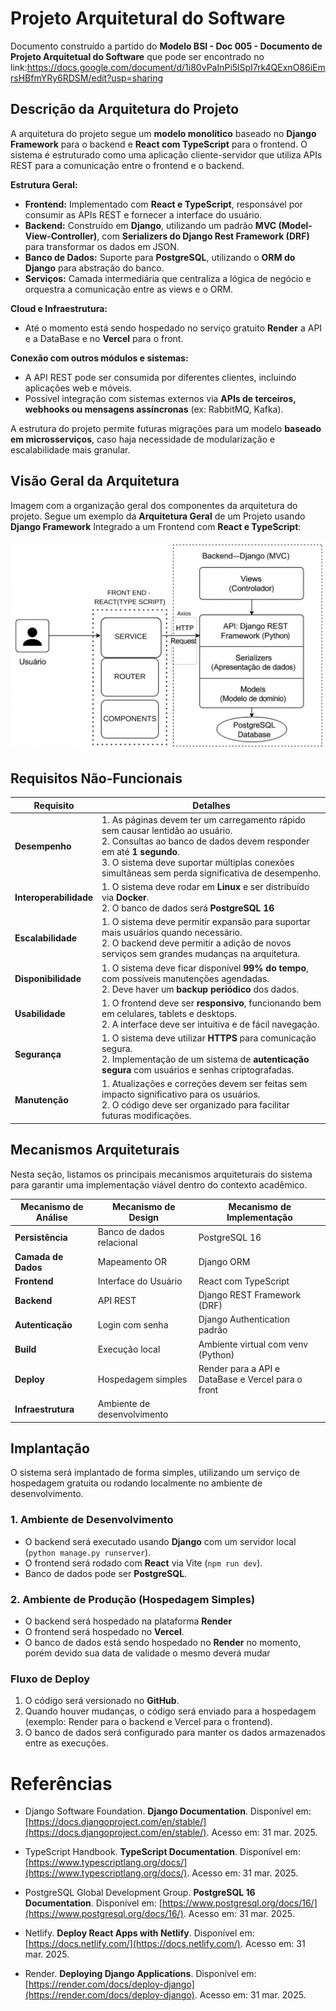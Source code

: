 # Projeto Arquitetural do Software

Documento construído a partido do **Modelo BSI - Doc 005 - Documento de Projeto Arquitetual do Software** que pode ser encontrado no
link:https://docs.google.com/document/d/1i80vPaInPi5lSpI7rk4QExnO86iEmrsHBfmYRy6RDSM/edit?usp=sharing

## Descrição da Arquitetura do Projeto

A arquitetura do projeto segue um **modelo monolítico** baseado no **Django Framework** para o backend e **React com TypeScript** para o frontend. O sistema é estruturado como uma aplicação cliente-servidor que utiliza APIs REST para a comunicação entre o frontend e o backend.  

**Estrutura Geral:**  
- **Frontend:** Implementado com **React e TypeScript**, responsável por consumir as APIs REST e fornecer a interface do usuário.  
- **Backend:** Construído em **Django**, utilizando um padrão **MVC (Model-View-Controller)**, com **Serializers do Django Rest Framework (DRF)** para transformar os dados em JSON.  
- **Banco de Dados:** Suporte para **PostgreSQL**, utilizando o **ORM do Django** para abstração do banco.  
- **Serviços:** Camada intermediária que centraliza a lógica de negócio e orquestra a comunicação entre as views e o ORM.  

**Cloud e Infraestrutura:**  
   - Até o momento está sendo hospedado no serviço gratuito **Render** a API e a DataBase e no **Vercel** para o front.

**Conexão com outros módulos e sistemas:**  
   - A API REST pode ser consumida por diferentes clientes, incluindo aplicações web e móveis.  
   - Possível integração com sistemas externos via **APIs de terceiros, webhooks ou mensagens assíncronas** (ex: RabbitMQ, Kafka).  

A estrutura do projeto permite futuras migrações para um modelo **baseado em microsserviços**, caso haja necessidade de modularização e escalabilidade mais granular.  

## Visão Geral da Arquitetura

Imagem com a organização geral dos componentes da arquitetura do projeto. Segue um exemplo da **Arquitetura Geral** de um Projeto usando **Django Framework** Integrado a um Frontend com **React e TypeScript**:


![Arquitetura Django Projeto](../Imagens/arquiteturaprojatualizada.png)

## Requisitos Não-Funcionais  

| **Requisito**        | **Detalhes** |
|----------------------|-------------|
| **Desempenho**       | 1. As páginas devem ter um carregamento rápido sem causar lentidão ao usuário.<br /> 2. Consultas ao banco de dados devem responder em até **1 segundo**.<br /> 3. O sistema deve suportar múltiplas conexões simultâneas sem perda significativa de desempenho. |
| **Interoperabilidade** | 1. O sistema deve rodar em **Linux** e ser distribuído via **Docker**.<br /> 2. O banco de dados será **PostgreSQL 16**|
| **Escalabilidade**   | 1. O sistema deve permitir expansão para suportar mais usuários quando necessário.<br /> 2. O backend deve permitir a adição de novos serviços sem grandes mudanças na arquitetura. |
| **Disponibilidade**  | 1. O sistema deve ficar disponível **99% do tempo**, com possíveis manutenções agendadas.<br /> 2. Deve haver um **backup periódico** dos dados. |
| **Usabilidade**      | 1. O frontend deve ser **responsivo**, funcionando bem em celulares, tablets e desktops.<br /> 2. A interface deve ser intuitiva e de fácil navegação. |
| **Segurança**        | 1. O sistema deve utilizar **HTTPS** para comunicação segura.<br /> 2. Implementação de um sistema de **autenticação segura** com usuários e senhas criptografadas. |
| **Manutenção**       | 1. Atualizações e correções devem ser feitas sem impacto significativo para os usuários.<br /> 2. O código deve ser organizado para facilitar futuras modificações. |

## Mecanismos Arquiteturais  

Nesta seção, listamos os principais mecanismos arquiteturais do sistema para garantir uma implementação viável dentro do contexto acadêmico.  

| **Mecanismo de Análise** | **Mecanismo de Design**         | **Mecanismo de Implementação**    |
|-------------------------|--------------------------------|----------------------------------|
| **Persistência**       | Banco de dados relacional      | PostgreSQL 16 |
| **Camada de Dados**    | Mapeamento OR                  | Django ORM |
| **Frontend**          | Interface do Usuário           | React com TypeScript|
| **Backend**           | API REST                       | Django REST Framework (DRF) |
| **Autenticação**      | Login com senha                | Django Authentication padrão |
| **Build**            | Execução local                  | Ambiente virtual com venv (Python) |
| **Deploy**           | Hospedagem simples              | Render para a API e DataBase e Vercel para o front |
| **Infraestrutura**   | Ambiente de desenvolvimento     |  |


## Implantação  

O sistema será implantado de forma simples, utilizando um serviço de hospedagem gratuita ou rodando localmente no ambiente de desenvolvimento.  

### **1. Ambiente de Desenvolvimento**  
- O backend será executado usando **Django** com um servidor local (`python manage.py runserver`).  
- O frontend será rodado com **React** via Vite (`npm run dev`).  
- Banco de dados pode ser **PostgreSQL**.

### **2. Ambiente de Produção (Hospedagem Simples)**  
- O backend será hospedado na plataforma **Render**  
- O frontend será hospedado no **Vercel**.  
- O banco de dados está sendo hospedado no **Render** no momento, porém devido sua data de validade o mesmo deverá mudar

### **Fluxo de Deploy**  
1. O código será versionado no **GitHub**.  
2. Quando houver mudanças, o código será enviado para a hospedagem (exemplo: Render para o backend e Vercel para o frontend).  
3. O banco de dados será configurado para manter os dados armazenados entre as execuções.  


# Referências  

- Django Software Foundation. **Django Documentation**. Disponível em: [https://docs.djangoproject.com/en/stable/](https://docs.djangoproject.com/en/stable/). Acesso em: 31 mar. 2025.  

- TypeScript Handbook. **TypeScript Documentation**. Disponível em: [https://www.typescriptlang.org/docs/](https://www.typescriptlang.org/docs/). Acesso em: 31 mar. 2025.  

- PostgreSQL Global Development Group. **PostgreSQL 16 Documentation**. Disponível em: [https://www.postgresql.org/docs/16/](https://www.postgresql.org/docs/16/). Acesso em: 31 mar. 2025.  


- Netlify. **Deploy React Apps with Netlify**. Disponível em: [https://docs.netlify.com/](https://docs.netlify.com/). Acesso em: 31 mar. 2025.  

- Render. **Deploying Django Applications**. Disponível em: [https://render.com/docs/deploy-django](https://render.com/docs/deploy-django). Acesso em: 31 mar. 2025.  





